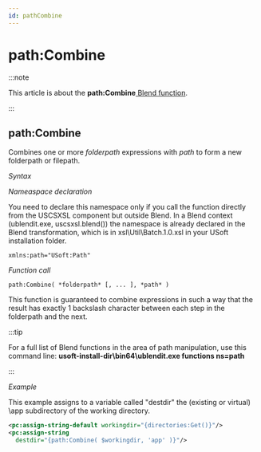```yaml
---
id: pathCombine
---
```


# path:Combine




:::note

This article is about the **path:Combine**[ Blend function](/docs/Repositories/Blend_functions).

:::

## **path:Combine**

Combines one or more *folderpath* expressions with *path* to form a new folderpath or filepath.

*Syntax*

*Nameaspace declaration*

You need to declare this namespace only if you call the function directly from the USCSXSL component but outside Blend. In a Blend context (ublendit.exe, uscsxsl.blend()) the namespace is already declared in the Blend transformation, which is in xsl\\Util\\Batch.1.0.xsl in your USoft installation folder.

```
xmlns:path="USoft:Path"
```

*Function call*

```
path:Combine( *folderpath* [, ... ], *path* )
```

This function is guaranteed to combine expressions in such a way that the result has exactly 1 backslash character between each step in the folderpath and the next.


:::tip

For a full list of Blend functions in the area of path manipulation, use this command line:
**usoft-install-dir\\bin64\\ublendit.exe functions ns=path**

:::

*Example*

This example assigns to a variable called "destdir" the (existing or virtual) \\app subdirectory of the working directory.

```xml
<pc:assign-string-default workingdir="{directories:Get()}"/>
<pc:assign-string
  destdir="{path:Combine( $workingdir, 'app' )}"/>
```

 